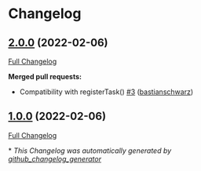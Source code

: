 # Changelog

## [2.0.0](https://github.com/codenamephp/deployer.npm/tree/2.0.0) (2022-02-06)

[Full Changelog](https://github.com/codenamephp/deployer.npm/compare/1.0.0...2.0.0)

**Merged pull requests:**

- Compatibility with registerTask\(\) [\#3](https://github.com/codenamephp/deployer.npm/pull/3) ([bastianschwarz](https://github.com/bastianschwarz))

## [1.0.0](https://github.com/codenamephp/deployer.npm/tree/1.0.0) (2022-02-06)

[Full Changelog](https://github.com/codenamephp/deployer.npm/compare/3ba187fd8d4c1c5ca4ce8d64c8621c9b668b25ca...1.0.0)



\* *This Changelog was automatically generated by [github_changelog_generator](https://github.com/github-changelog-generator/github-changelog-generator)*
